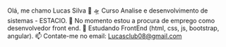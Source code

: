 Olá, me chamo Lucas Silva 👋
🛸 Curso Analise e desenvolvimento de sistemas  - ESTACIO.
🔭 No momento estou a procura de emprego como desenvolvedor front end.
🌱 Estudando FrontEnd (html, css, js, bootstrap, angular).
📫 Contate-me no email: Lucasclub08@gmail.com


<!---
Lucassilvap18/Lucassilvap18 is a ✨ special ✨ repository because its `README.md` (this file) appears on your GitHub profile.
You can click the Preview link to take a look at your changes.
--->
